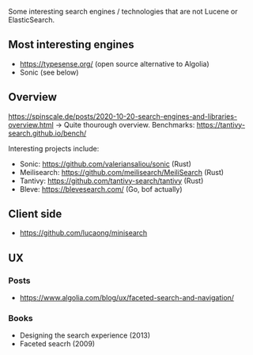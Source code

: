 Some interesting search engines / technologies that are not Lucene or ElasticSearch.

## Most interesting engines
- https://typesense.org/ (open source alternative to Algolia)
- Sonic (see below)

## Overview
https://spinscale.de/posts/2020-10-20-search-engines-and-libraries-overview.html -> Quite thourough overview.
Benchmarks: https://tantivy-search.github.io/bench/

Interesting projects include:

- Sonic: https://github.com/valeriansaliou/sonic (Rust)
- Meilisearch: https://github.com/meilisearch/MeiliSearch (Rust)
- Tantivy: https://github.com/tantivy-search/tantivy (Rust)
- Bleve: https://blevesearch.com/ (Go, bof actually)

## Client side
- https://github.com/lucaong/minisearch

## UX
### Posts
- https://www.algolia.com/blog/ux/faceted-search-and-navigation/

### Books
- Designing the search experience (2013)
- Faceted seacrh (2009)